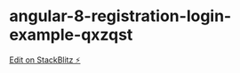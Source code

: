 # angular-8-registration-login-example-qxzqst

[Edit on StackBlitz ⚡️](https://stackblitz.com/edit/angular-8-registration-login-example-qxzqst)